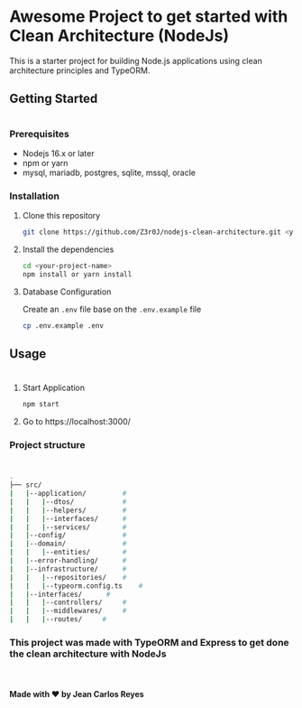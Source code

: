 # Awesome Project to get started with Clean Architecture (NodeJs)

This is a starter project for building Node.js applications using clean architecture principles and TypeORM.

## Getting Started

#

### Prerequisites

- Nodejs 16.x or later
- npm or yarn
- mysql, mariadb, postgres, sqlite, mssql, oracle

### Installation

1. Clone this repository

   ```bash
   git clone https://github.com/Z3r0J/nodejs-clean-architecture.git <your-project-name>
   ```

2. Install the dependencies
   ```bash
   cd <your-project-name>
   npm install or yarn install
   ```
3. Database Configuration

   Create an `.env` file base on the `.env.example` file

   ```bash
   cp .env.example .env
   ```

## Usage

#

1. Start Application

   ```cmd
   npm start
   ```

2. Go to https://localhost:3000/

### Project structure

#

```bash
.
├── src/
|   |--application/         #
|   |   |--dtos/            #
|   |   |--helpers/         #
|   |   |--interfaces/      #
|   |   |--services/        #
|   |--config/              #
|   |--domain/              #
|   |   |--entities/        #
|   |--error-handling/      #
|   |--infrastructure/      #
|   |   |--repositories/    #
|   |   |--typeorm.config.ts    #
|   |--interfaces/      #
|   |   |--controllers/     #
|   |   |--middlewares/     #
|   |   |--routes/     #
```

### This project was made with TypeORM and Express to get done the clean architecture with NodeJs

&nbsp;
&nbsp;
&nbsp;

#### Made with ❤ by Jean Carlos Reyes
